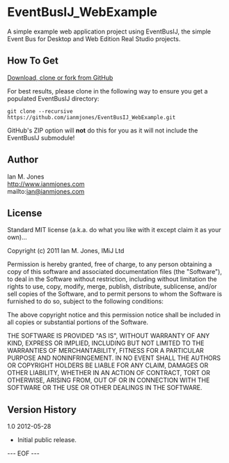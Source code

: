 # EventBusIJ_WebExample #

A simple example web application project using EventBusIJ, the simple Event Bus for Desktop and Web Edition Real Studio projects.

## How To Get ##

[Download, clone or fork from GitHub](https://github.com/ianmjones/EventBusIJ_WebExample)

For best results, please clone in the following way to ensure you get a populated EventBusIJ directory:

	git clone --recursive https://github.com/ianmjones/EventBusIJ_WebExample.git

GitHub's ZIP option will **not** do this for you as it will not include the EventBusIJ submodule!


## Author ##

Ian M. Jones  
http://www.ianmjones.com  
mailto:ian@ianmjones.com  


## License ##

Standard MIT license (a.k.a. do what you like with it except claim it as your own)...

Copyright (c) 2011 Ian M. Jones, IMiJ Ltd

Permission is hereby granted, free of charge, to any person
obtaining a copy of this software and associated documentation
files (the "Software"), to deal in the Software without
restriction, including without limitation the rights to use,
copy, modify, merge, publish, distribute, sublicense, and/or sell
copies of the Software, and to permit persons to whom the
Software is furnished to do so, subject to the following
conditions:

The above copyright notice and this permission notice shall be
included in all copies or substantial portions of the Software.

THE SOFTWARE IS PROVIDED "AS IS", WITHOUT WARRANTY OF ANY KIND,
EXPRESS OR IMPLIED, INCLUDING BUT NOT LIMITED TO THE WARRANTIES
OF MERCHANTABILITY, FITNESS FOR A PARTICULAR PURPOSE AND
NONINFRINGEMENT. IN NO EVENT SHALL THE AUTHORS OR COPYRIGHT
HOLDERS BE LIABLE FOR ANY CLAIM, DAMAGES OR OTHER LIABILITY,
WHETHER IN AN ACTION OF CONTRACT, TORT OR OTHERWISE, ARISING
FROM, OUT OF OR IN CONNECTION WITH THE SOFTWARE OR THE USE OR
OTHER DEALINGS IN THE SOFTWARE.


## Version History ##

1.0 2012-05-28

* Initial public release.

--- EOF ---